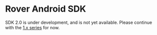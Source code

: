 # Rover Android SDK

SDK 2.0 is under development, and is not yet available.  Please continue with the [1.x series](https://github.com/RoverPlatform/rover-android/tree/master) for now.
